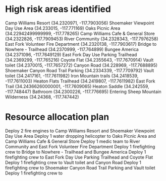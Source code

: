 # High risk areas identified 
Camp Williams Resort (34.2320971, -117.7903056)
Shoemaker Viewpoint Day Use Area (34.233015, -117.771169)
Oaks Picnic Area (34.22942499999999, -117.778265)
Camp Williams Cafe & General Store (34.2322826, -117.7909453)
River Community (34.2328343, -117.7976258)
East Fork Volunteer Fire Department (34.2320138, -117.7903617)
Bridge to Nowhere - Trailhead (34.2370999, -117.764899)
Bungee America (34.2371096, -117.7649129)
East Fork Day Use Parking Trailhead (34.2369299, -117.765216)
Coyote Flat (34.2355643, -117.7670914)
Vault toilet (34.2370015, -117.7657272)
Canyon Road (34.228969, -117.7688895)
Shoemaker Canyon Road Trail Parking (34.2334339, -117.7709792)
Vault toilet (34.2417161, -117.7611982)
Iron Mountain trails (34.2418539, -117.7611003)
Heaton Flats Trailhead (34.2419807, -117.7611982)
East Fork Trail (34.24366260000001, -117.7609065)
Heaton Saddle (34.242559, -117.748447)
Bathroom (34.2300226, -117.776695)
Entering Sheep Mountain Wilderness (34.24368, -117.747442)

# Resource allocation plan 
Deploy 2 fire engines to Camp Williams Resort and Shoemaker Viewpoint Day Use Area
Deploy 1 water dropping helicopter to Oaks Picnic Area and Camp Williams Cafe & General Store
Deploy 1 medic team to River Community and East Fork Volunteer Fire Department
Deploy 1 firefighting crew to Bridge to Nowhere - Trailhead and Bungee America
Deploy 1 firefighting crew to East Fork Day Use Parking Trailhead and Coyote Flat
Deploy 1 firefighting crew to Vault toilet and Canyon Road
Deploy 1 firefighting crew to Shoemaker Canyon Road Trail Parking and Vault toilet
Deploy 1 firefighting crew to
